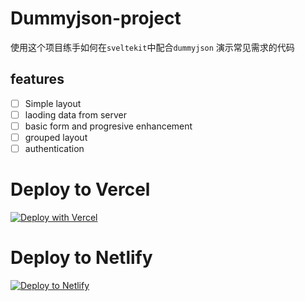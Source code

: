 # Dummyjson-project

使用这个项目练手如何在`sveltekit`中配合`dummyjson` 演示常见需求的代码

## features

- [ ] Simple layout
- [ ] laoding data from server
- [ ] basic form and progresive enhancement
- [ ] grouped layout
- [ ] authentication

# Deploy to Vercel

[![Deploy with Vercel](https://vercel.com/button)](https://vercel.com/new/clone?repository-url=https%3A%2F%2Fgithub.com%2Fmactanxin%2Fsveltekit-dummyjson-demo)

# Deploy to Netlify

[![Deploy to Netlify](https://www.netlify.com/img/deploy/button.svg)](https://app.netlify.com/start/deploy?repository=https://github.com/mactanxin/sveltekit-dummyjson-demo)
